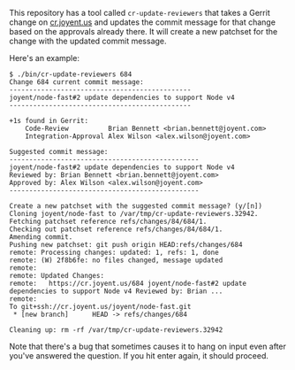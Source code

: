 This repository has a tool called `cr-update-reviewers` that takes a Gerrit
change on [cr.joyent.us](https://cr.joyent.us) and updates the commit message
for that change based on the approvals already there.  It will create a new
patchset for the change with the updated commit message.

Here's an example:

    $ ./bin/cr-update-reviewers 684
    Change 684 current commit message:
    ----------------------------------------------
    joyent/node-fast#2 update dependencies to support Node v4
    ----------------------------------------------
    
    +1s found in Gerrit:
        Code-Review          Brian Bennett <brian.bennett@joyent.com>
        Integration-Approval Alex Wilson <alex.wilson@joyent.com>
    
    Suggested commit message:
    ------------------------------------------------
    joyent/node-fast#2 update dependencies to support Node v4
    Reviewed by: Brian Bennett <brian.bennett@joyent.com>
    Approved by: Alex Wilson <alex.wilson@joyent.com>
    ------------------------------------------------
    
    Create a new patchset with the suggested commit message? (y/[n]) 
    Cloning joyent/node-fast to /var/tmp/cr-update-reviewers.32942.
    Fetching patchset reference refs/changes/84/684/1.
    Checking out patchset reference refs/changes/84/684/1.
    Amending commit.
    Pushing new patchset: git push origin HEAD:refs/changes/684
    remote: Processing changes: updated: 1, refs: 1, done            
    remote: (W) 2f8b6fe: no files changed, message updated        
    remote: 
    remote: Updated Changes:        
    remote:   https://cr.joyent.us/684 joyent/node-fast#2 update dependencies to support Node v4 Reviewed by: Brian ...        
    remote: 
    To git+ssh://cr.joyent.us/joyent/node-fast.git
     * [new branch]      HEAD -> refs/changes/684
    
    Cleaning up: rm -rf /var/tmp/cr-update-reviewers.32942

Note that there's a bug that sometimes causes it to hang on input even after
you've answered the question.  If you hit enter again, it should proceed.
